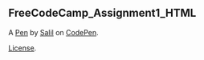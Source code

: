 FreeCodeCamp_Assignment1_HTML
-----------------------------


A [Pen](https://codepen.io/salilbatra/pen/dOeEyz) by [Salil](http://codepen.io/salilbatra) on [CodePen](http://codepen.io/).

[License](https://codepen.io/salilbatra/pen/dOeEyz/license).